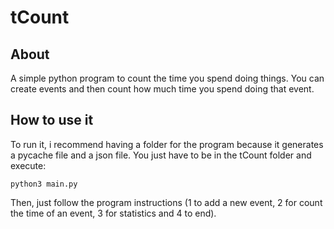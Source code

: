 # tCount

## About
A simple python program to count the time you spend doing things. You can create events and then count how much time you spend doing that event.

## How to use it
To run it, i recommend having a folder for the program because it generates a pycache file and a json file. You just have to be in the tCount folder and execute:
```
python3 main.py
```
Then, just follow the program instructions (1 to add a new event, 2 for count the time of an event, 3 for statistics and 4 to end).
